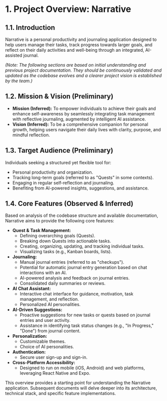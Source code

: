 # 1. Project Overview: Narrative

## 1.1. Introduction
Narrative is a personal productivity and journaling application designed to help users manage their tasks, track progress towards larger goals, and reflect on their daily activities and well-being through an integrated, AI-assisted journal.

*(Note: The following sections are based on initial understanding and previous project documentation. They should be continuously validated and updated as the codebase evolves and a clearer project vision is established by the team.)*

## 1.2. Mission & Vision (Preliminary)
*   **Mission (Inferred):** To empower individuals to achieve their goals and enhance self-awareness by seamlessly integrating task management with reflective journaling, augmented by intelligent AI assistance.
*   **Vision (Inferred):** To be a comprehensive companion for personal growth, helping users navigate their daily lives with clarity, purpose, and mindful reflection.

## 1.3. Target Audience (Preliminary)
Individuals seeking a structured yet flexible tool for:
*   Personal productivity and organization.
*   Tracking long-term goals (referred to as "Quests" in some contexts).
*   Engaging in regular self-reflection and journaling.
*   Benefiting from AI-powered insights, suggestions, and assistance.

## 1.4. Core Features (Observed & Inferred)

Based on analysis of the codebase structure and available documentation, Narrative aims to provide the following core features:

*   **Quest & Task Management:**
    *   Defining overarching goals (Quests).
    *   Breaking down Quests into actionable tasks.
    *   Creating, organizing, updating, and tracking individual tasks.
    *   Visualizing tasks (e.g., Kanban boards, lists).
*   **Journaling:**
    *   Manual journal entries (referred to as "checkups").
    *   Potential for automatic journal entry generation based on chat interactions with an AI.
    *   AI-powered analysis and feedback on journal entries.
    *   Consolidated daily summaries or reviews.
*   **AI Chat Assistant:**
    *   Interactive chat interface for guidance, motivation, task management, and reflection.
    *   Personalized AI personalities.
*   **AI-Driven Suggestions:**
    *   Proactive suggestions for new tasks or quests based on journal entries and user activity.
    *   Assistance in identifying task status changes (e.g., "In Progress," "Done") from journal content.
*   **Personalization:**
    *   Customizable themes.
    *   Choice of AI personalities.
*   **Authentication:**
    *   Secure user sign-up and sign-in.
*   **Cross-Platform Accessibility:**
    *   Designed to run on mobile (iOS, Android) and web platforms, leveraging React Native and Expo.

This overview provides a starting point for understanding the Narrative application. Subsequent documents will delve deeper into its architecture, technical stack, and specific feature implementations.
